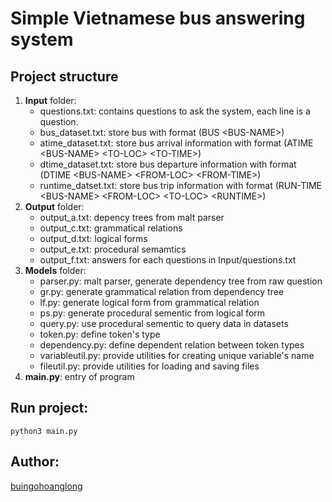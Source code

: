 # Simple Vietnamese bus answering system

## Project structure
1. **Input** folder:
    * questions.txt: contains questions to ask the system, each line is a question.
    * bus_dataset.txt: store bus with format (BUS \<BUS-NAME>)
    * atime_dataset.txt: store bus arrival information with format (ATIME \<BUS-NAME> \<TO-LOC> \<TO-TIME>)
    * dtime_dataset.txt: store bus departure information with format (DTIME \<BUS-NAME> \<FROM-LOC> \<FROM-TIME>)
    * runtime_datset.txt: store bus trip information with format (RUN-TIME \<BUS-NAME> \<FROM-LOC> \<TO-LOC> \<RUNTIME>)
2. **Output** folder:
    * output_a.txt: depency trees from malt parser
    * output_c.txt: grammatical relations
    * output_d.txt: logical forms
    * output_e.txt: procedural semamtics
    * output_f.txt: answers for each questions in Input/questions.txt
3. **Models** folder:
    * parser.py: malt parser, generate dependency tree from raw question
    * gr.py: generate grammatical relation from dependency tree
    * lf.py: generate logical form from grammatical relation
    * ps.py: generate procedural sementic from logical form
    * query.py: use procedural sementic to query data in datasets
    * token.py: define token's type
    * dependency.py: define dependent relation between token types
    * variableutil.py: provide utilities for creating unique variable's name
    * fileutil.py: provide utilities for loading and saving files
4. **main.py**: entry of program

## Run project:
`python3 main.py`

## Author:
[buingohoanglong](https://github.com/buingohoanglong/)